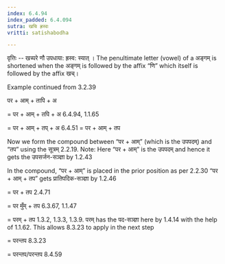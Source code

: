 ```yaml
---
index: 6.4.94
index_padded: 6.4.094
sutra: खचि ह्रस्वः
vritti: satishabodha

---
```

वृत्तिः -- खच्परे णौ उपधाया: ह्रस्व: स्यात् । The penultimate letter (vowel) of a अङ्गम् is shortened when the अङ्गम् is followed by the affix “णि” which itself is followed by the affix खच्।


Example continued from 3.2.39


पर + आम् + तापि + अ

= पर + आम् + तपि + अ 6.4.94, 1.1.65

= पर + आम् + तप् + अ 6.4.51 = पर + आम् + तप


Now we form the compound between “पर + आम्” (which is the उपपदम्) and “तप” using the सूत्रम् 2.2.19. Note: Here “पर + आम्” is the उपपदम् and hence it gets the उपसर्जन-सञ्ज्ञा by 1.2.43

In the compound, “पर + आम्” is placed in the prior position as per 2.2.30
“पर + आम् + तप” gets प्रातिपदिक-सञ्ज्ञा by 1.2.46

= पर + तप 2.4.71

= पर मुँम् + तप 6.3.67, 1.1.47

= परम् + तप 1.3.2, 1.3.3, 1.3.9. परम् has the पद-सञ्ज्ञा here by 1.4.14 with the help of 1.1.62. This allows 8.3.23 to apply in the next step

= परन्तप 8.3.23

= परन्तप/परन्तप 8.4.59